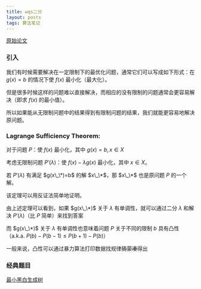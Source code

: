 ```yaml
---
title: wqs二分
layout: posts
tags: 算法笔记
---
```


[原始论文](https://pufanyi.github.io/%E7%94%9F%E6%88%90%E6%A0%91%E5%85%A5%E9%97%A8/Train2012-sol-wqs.pdf)

### 引入

我们有时候需要解决在一定限制下的最优化问题，通常它们可以写成如下形式：在 $g(x)=b$ 的情况下使 $f(x)$ 最小化（最大化）。

但是很多时候这样的问题难以直接解决，而相应的没有限制的问题通常会更容易解决（即求 $f(x)$ 的最小值）。

所以如果能从无限制问题中的结果得到有限制问题的结果，我们就能更容易地解决原问题。

### Lagrange Sufficiency  Theorem:

对于问题 $P$：使 $f(x)$ 最小化，其中 $g(x)=b, x\in X$

考虑无限制问题 $P'(\lambda)$：使 $f(x)-\lambda g(x)$ 最小化，其中 $x \in X$。

若 $P'(\lambda)$ 有满足 $g(x\_\*)=b$ 的解 $x\_\*$，那 $x\_\*$ 也是原问题 $P$ 的一个解。

该定理可以用反证法简单地证明。

由上述定理可以看到，如果 $g(x\_\*)$ 关于 $\lambda$ 有单调性，就可以通过二分 $\lambda$ 和解决 $P'(\lambda)$（比 $P$ 简单）来找到答案

而 $g(x\_\*)$ 关于 $\lambda$ 有单调性也意味着问题 $P$ 关于不同的限制 $b$ 具有凸性（a.k.a. $P(b)-P(b-1)\le P(b+1)-P(b)$）

一般来说，凸性可以通过暴力算法打印数据找规律~~猜蒙凑~~得出

### 经典题目

[最小黑白生成树](https://www.luogu.com.cn/problem/P2619)

